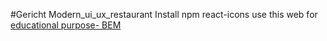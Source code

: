 #Gericht Modern_ui_ux_restaurant
Install npm react-icons
use this web for [educational purpose- BEM](https://sparkbox.com/foundry/bem_by_example)
